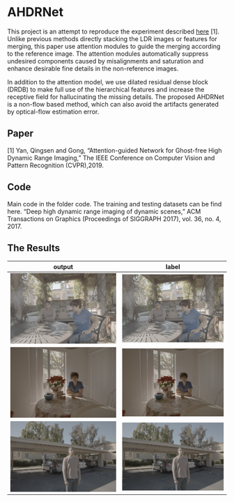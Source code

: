 # AHDRNet

This project is an attempt to reproduce the experiment described [here](https://donggong1.github.io/ahdr) [1]. Unlike previous methods directly stacking the LDR images or features for merging, this paper use attention modules to guide the merging according to the reference image. The attention modules automatically suppress undesired components caused by misalignments and saturation and enhance desirable fine details in the non-reference images.

In addition to the attention model, we use dilated residual dense block (DRDB) to make full use of the hierarchical features and increase the receptive field for hallucinating the missing details. The proposed AHDRNet is a non-flow based method, which can also avoid the artifacts generated by optical-flow estimation error.

## Paper

[1] Yan, Qingsen and Gong, “Attention-guided Network for Ghost-free High Dynamic Range Imaging,” The IEEE Conference on Computer Vision and Pattern Recognition (CVPR),2019.

## Code

Main code in the folder code. The training and testing datasets can be find here. “Deep high dynamic range imaging of dynamic scenes,” ACM Transactions on Graphics (Proceedings of SIGGRAPH 2017), vol. 36, no. 4, 2017.

## The Results

| output                | label                   |
| --------------------- | ----------------------- |
| ![](recover/out.png)  | ![](recover/label.png)  |
| ![](recover/out1.png) | ![](recover/label1.png) |
| ![](recover/out2.png) | ![](recover/label2.png) |

